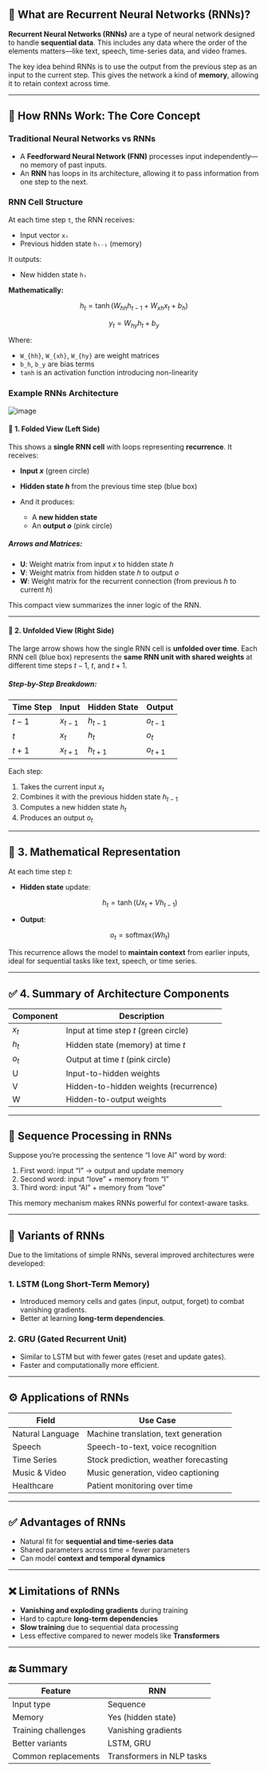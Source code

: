 ## 📘 What are Recurrent Neural Networks (RNNs)?

**Recurrent Neural Networks (RNNs)** are a type of neural network designed to handle **sequential data**. This includes any data where the order of the elements matters—like text, speech, time-series data, and video frames.

The key idea behind RNNs is to use the output from the previous step as an input to the current step. This gives the network a kind of **memory**, allowing it to retain context across time.

---

## 🔄 How RNNs Work: The Core Concept

### Traditional Neural Networks vs RNNs

* A **Feedforward Neural Network (FNN)** processes input independently—no memory of past inputs.
* An **RNN** has loops in its architecture, allowing it to pass information from one step to the next.

### RNN Cell Structure

At each time step `t`, the RNN receives:

* Input vector `xₜ`
* Previous hidden state `hₜ₋₁` (memory)

It outputs:

* New hidden state `hₜ`

**Mathematically:**

$$
h_t = \tanh(W_{hh} h_{t-1} + W_{xh} x_t + b_h)
$$

$$
y_t = W_{hy} h_t + b_y
$$

Where:

* `W_{hh}`, `W_{xh}`, `W_{hy}` are weight matrices
* `b_h`, `b_y` are bias terms
* `tanh` is an activation function introducing non-linearity

### Example RNNs Architecture

![image](https://github.com/user-attachments/assets/4806ccf0-d74b-4597-a597-45769dadaa88)

#### 🔄 **1. Folded View (Left Side)**

This shows a **single RNN cell** with loops representing **recurrence**. It receives:

* **Input $x$** (green circle)
* **Hidden state $h$** from the previous time step (blue box)
* And it produces:

  * A **new hidden state**
  * An **output $o$** (pink circle)

##### Arrows and Matrices:

* **U**: Weight matrix from input $x$ to hidden state $h$
* **V**: Weight matrix from hidden state $h$ to output $o$
* **W**: Weight matrix for the recurrent connection (from previous $h$ to current $h$)

This compact view summarizes the inner logic of the RNN.

---

#### 📆 **2. Unfolded View (Right Side)**

The large arrow shows how the single RNN cell is **unfolded over time**. Each RNN cell (blue box) represents the **same RNN unit with shared weights** at different time steps $t-1$, $t$, and $t+1$.

##### Step-by-Step Breakdown:

| Time Step | Input     | Hidden State | Output    |
| --------- | --------- | ------------ | --------- |
| $t-1$     | $x_{t-1}$ | $h_{t-1}$    | $o_{t-1}$ |
| $t$       | $x_t$     | $h_t$        | $o_t$     |
| $t+1$     | $x_{t+1}$ | $h_{t+1}$    | $o_{t+1}$ |

Each step:

1. Takes the current input $x_t$
2. Combines it with the previous hidden state $h_{t-1}$
3. Computes a new hidden state $h_t$
4. Produces an output $o_t$

---

## 🧮 **3. Mathematical Representation**

At each time step $t$:

* **Hidden state** update:

  $$
  h_t = \tanh(U x_t + V h_{t-1})
  $$

* **Output**:

  $$
  o_t = \text{softmax}(W h_t)
  $$

This recurrence allows the model to **maintain context** from earlier inputs, ideal for sequential tasks like text, speech, or time series.

---

## ✅ **4. Summary of Architecture Components**

| Component | Description                           |
| --------- | ------------------------------------- |
| $x_t$     | Input at time step $t$ (green circle) |
| $h_t$     | Hidden state (memory) at time $t$     |
| $o_t$     | Output at time $t$ (pink circle)      |
| U         | Input-to-hidden weights               |
| V         | Hidden-to-hidden weights (recurrence) |
| W         | Hidden-to-output weights              |

---



## 🔁 Sequence Processing in RNNs

Suppose you’re processing the sentence “I love AI” word by word:

1. First word: input “I” → output and update memory
2. Second word: input “love” + memory from “I”
3. Third word: input “AI” + memory from “love”

This memory mechanism makes RNNs powerful for context-aware tasks.

---

## 🧠 Variants of RNNs

Due to the limitations of simple RNNs, several improved architectures were developed:

### 1. **LSTM (Long Short-Term Memory)**

* Introduced memory cells and gates (input, output, forget) to combat vanishing gradients.
* Better at learning **long-term dependencies**.

### 2. **GRU (Gated Recurrent Unit)**

* Similar to LSTM but with fewer gates (reset and update gates).
* Faster and computationally more efficient.

---

## ⚙️ Applications of RNNs

| Field            | Use Case                              |
| ---------------- | ------------------------------------- |
| Natural Language | Machine translation, text generation  |
| Speech           | Speech-to-text, voice recognition     |
| Time Series      | Stock prediction, weather forecasting |
| Music & Video    | Music generation, video captioning    |
| Healthcare       | Patient monitoring over time          |

---

## ✅ Advantages of RNNs

* Natural fit for **sequential and time-series data**
* Shared parameters across time = fewer parameters
* Can model **context and temporal dynamics**

---

## ❌ Limitations of RNNs

* **Vanishing and exploding gradients** during training
* Hard to capture **long-term dependencies**
* **Slow training** due to sequential data processing
* Less effective compared to newer models like **Transformers**

---

## 🔚 Summary

| Feature             | RNN                       |
| ------------------- | ------------------------- |
| Input type          | Sequence                  |
| Memory              | Yes (hidden state)        |
| Training challenges | Vanishing gradients       |
| Better variants     | LSTM, GRU                 |
| Common replacements | Transformers in NLP tasks |
